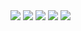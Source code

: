 <div>
  <img src= 'https://user-images.githubusercontent.com/81265155/158934493-a77a69ca-ba2b-49f4-b318-4f31da261376.png'>
  <img src= 'https://user-images.githubusercontent.com/81265155/158934952-41b0aedf-0133-41a2-bc46-3dbc0ca5bd80.png'>
  <img src= 'https://user-images.githubusercontent.com/81265155/158935029-b9b8bd5e-a9df-4c39-98f7-837c4676d200.png'>
  <img src= 'https://user-images.githubusercontent.com/81265155/158935063-aa2fed51-0746-400a-8c78-1ccaec7c3043.png'>
  <img src= 'https://user-images.githubusercontent.com/81265155/158935114-625cca04-422a-400b-89c0-1e9d6c8650ff.png'>
</div>
